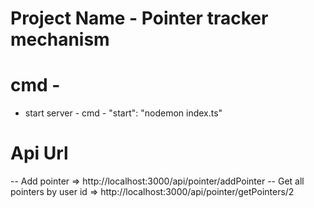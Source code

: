 # Project Name - Pointer tracker mechanism

# cmd -
- start server -  cmd - "start": "nodemon index.ts"

# Api Url 

-- Add pointer  => http://localhost:3000/api/pointer/addPointer
-- Get all pointers by user id => http://localhost:3000/api/pointer/getPointers/2